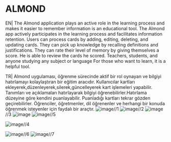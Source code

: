 # ALMOND
EN|
The Almond application plays an active role in the learning process and makes it easier to remember information is an educational tool. 
The Almond app actively participates in the learning process and facilitates information retention.
Users can process cards by adding, editing, deleting, and updating cards.
They can pick up knowledge by recalling definitions and justifications.
They can rate their level of memory by giving themselves a score.
He is able to review the cards he scored. Teachers, students, and anyone studying any subject or language
For those who want to learn, it is a helpful tool.

TR|
Almond uygulaması, öğrenme sürecinde aktif bir rol oynayan ve bilgiyi hatırlamayı kolaylaştıran 
bir eğitim aracıdır. Kullanıcılar kartları ekleyerek,düzenleyerek,silerek,güncelleyerek kart işlemeleri yapabilir.
Tanımları ve açıklamaları hatırlayarak bilgiyi öğrenebilirler.Hatırlama düzeyine göre kendini puanlayabilir. 
Puanladığı kartları tekrar gözden geçirebilirler. Öğrenciler, öğretmenler, dil öğrenenler ve herhangi bir konuda
öğrenmek isteyenler için faydalı bir araçtır.
![image](https://user-images.githubusercontent.com/112067233/229801977-2282fe80-5304-4117-943e-13473a69293c.png)//1
![image](https://user-images.githubusercontent.com/112067233/229802121-032cf690-fc6f-4ef6-8c42-e970ca4d1593.png)//2
![image](https://user-images.githubusercontent.com/112067233/229802136-e9dd7139-38c1-411c-b578-31bd70c676ff.png)//3
![image](https://user-images.githubusercontent.com/112067233/229803364-4dd52718-7ae7-4c77-8d3a-24351bb63d55.png)
![image](https://user-images.githubusercontent.com/112067233/229802184-fc40fa56-57ae-4b4e-8f3c-cfd117faa2ca.png)//5

![image](https://user-images.githubusercontent.com/112067233/229802157-669d4e93-ee40-463c-a459-06b03b0183c8.png)//4

![image](https://user-images.githubusercontent.com/112067233/229802201-75c3ad58-32dc-4bd5-98d9-5ad9663da5c0.png)//6
![image](https://user-images.githubusercontent.com/112067233/229802215-f93e2a6e-81ed-45b6-ad2d-042105ba84e7.png)//7


